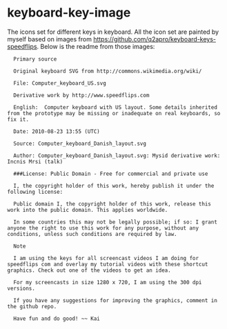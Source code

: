 # keyboard-key-image
The icons set  for different keys in keyboard. All the icon set are painted by myself based on images from https://github.com/q2apro/keyboard-keys-speedflips.
Below is the readme from those images:

      Primary source

      Original keyboard SVG from http://commons.wikimedia.org/wiki/

      File: Computer_keyboard_US.svg

      Derivative work by http://www.speedflips.com

      English:	Computer keyboard with US layout. Some details inherited from the prototype may be missing or inadequate on real keyboards, so fix it.

      Date:	2010-08-23 13:55 (UTC)

      Source: Computer_keyboard_Danish_layout.svg

      Author: Computer_keyboard_Danish_layout.svg: Mysid derivative work: Incnis Mrsi (talk)

      ###License: Public Domain - Free for commercial and private use

      I, the copyright holder of this work, hereby publish it under the following license:

      Public domain I, the copyright holder of this work, release this work into the public domain. This applies worldwide.

      In some countries this may not be legally possible; if so: I grant anyone the right to use this work for any purpose, without any conditions, unless such conditions are required by law.

      Note

      I am using the keys for all screencast videos I am doing for speedflips com and overlay my tutorial videos with these shortcut graphics. Check out one of the videos to get an idea.

      For my screencasts in size 1280 x 720, I am using the 300 dpi versions.

      If you have any suggestions for improving the graphics, comment in the github repo.

      Have fun and do good! ~~ Kai
